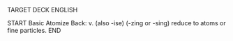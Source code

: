TARGET DECK
ENGLISH

START
Basic
Atomize
Back: v. (also -ise) (-zing or -sing) reduce to atoms or fine particles.
END
